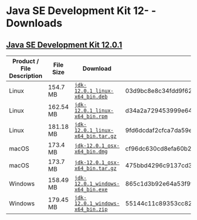 # Java SE Development Kit 12- - Downloads

## [Java SE Development Kit 12.0.1](https://www.oracle.com/technetwork/java/javase/downloads/jdk12-downloads-5295953.html)
|Product / File Description|File Size|                                                                          Download                                                                          |                        SHA256 Checksum                         |
|--------------------------|---------|------------------------------------------------------------------------------------------------------------------------------------------------------------|----------------------------------------------------------------|
|Linux                     |154.7 MB |[`jdk-12.0.1_linux-x64_bin.deb`](https://download.oracle.com/otn-pub/java/jdk/12.0.1+12/69cfe15208a647278a19ef0990eea691/jdk-12.0.1_linux-x64_bin.deb)      |03d9bc8e8c34fdd9f62ddaf5ee7fc2e3ee88e6098e0aab2e29ad9ab56181a5b3|
|Linux                     |162.54 MB|[`jdk-12.0.1_linux-x64_bin.rpm`](https://download.oracle.com/otn-pub/java/jdk/12.0.1+12/69cfe15208a647278a19ef0990eea691/jdk-12.0.1_linux-x64_bin.rpm)      |d34a2a729453999e64bc8d096ce534f51941eb9cb02076ef76fe9272c4e2209e|
|Linux                     |181.18 MB|[`jdk-12.0.1_linux-x64_bin.tar.gz`](https://download.oracle.com/otn-pub/java/jdk/12.0.1+12/69cfe15208a647278a19ef0990eea691/jdk-12.0.1_linux-x64_bin.tar.gz)|9fd6dcdaf2cfca7da59e39b009a0f5bcd53bec2fb16105f7ca8d689cdab68d75|
|macOS                     |173.4 MB |[`jdk-12.0.1_osx-x64_bin.dmg`](https://download.oracle.com/otn-pub/java/jdk/12.0.1+12/69cfe15208a647278a19ef0990eea691/jdk-12.0.1_osx-x64_bin.dmg)          |cf96dc630cd8efa60b2aa8b12d0092a09a2cd4d99567b330cbe0250206bf29ea|
|macOS                     |173.7 MB |[`jdk-12.0.1_osx-x64_bin.tar.gz`](https://download.oracle.com/otn-pub/java/jdk/12.0.1+12/69cfe15208a647278a19ef0990eea691/jdk-12.0.1_osx-x64_bin.tar.gz)    |475bbd4296c9137cd3d26399a0a916d9de66eb59a863413c9b5d3cf71447ce39|
|Windows                   |158.49 MB|[`jdk-12.0.1_windows-x64_bin.exe`](https://download.oracle.com/otn-pub/java/jdk/12.0.1+12/69cfe15208a647278a19ef0990eea691/jdk-12.0.1_windows-x64_bin.exe)  |865c1d3b92e64a53f9f2e99c2a4c6af25a99ebc70c09a52c7d0df42dc5b31876|
|Windows                   |179.45 MB|[`jdk-12.0.1_windows-x64_bin.zip`](https://download.oracle.com/otn-pub/java/jdk/12.0.1+12/69cfe15208a647278a19ef0990eea691/jdk-12.0.1_windows-x64_bin.zip)  |55144c11c89353cc821b721d4d11f31067d37d95c57421bb6e633aed22b0b186|

